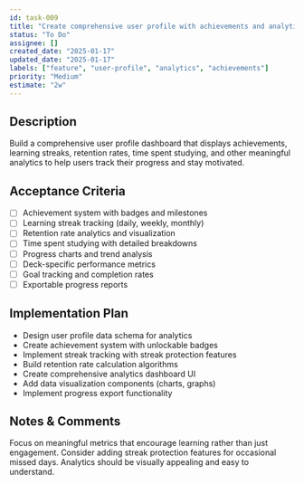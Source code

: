 ```yaml
---
id: task-009
title: "Create comprehensive user profile with achievements and analytics"
status: "To Do"
assignee: []
created_date: "2025-01-17"
updated_date: "2025-01-17"
labels: ["feature", "user-profile", "analytics", "achievements"]
priority: "Medium"
estimate: "2w"
---
```


## Description

Build a comprehensive user profile dashboard that displays achievements, learning streaks, retention rates, time spent studying, and other meaningful analytics to help users track their progress and stay motivated.

## Acceptance Criteria

- [ ] Achievement system with badges and milestones
- [ ] Learning streak tracking (daily, weekly, monthly)
- [ ] Retention rate analytics and visualization
- [ ] Time spent studying with detailed breakdowns
- [ ] Progress charts and trend analysis
- [ ] Deck-specific performance metrics
- [ ] Goal tracking and completion rates
- [ ] Exportable progress reports

## Implementation Plan

- Design user profile data schema for analytics
- Create achievement system with unlockable badges
- Implement streak tracking with streak protection features
- Build retention rate calculation algorithms
- Create comprehensive analytics dashboard UI
- Add data visualization components (charts, graphs)
- Implement progress export functionality

## Notes & Comments

Focus on meaningful metrics that encourage learning rather than just engagement. Consider adding streak protection features for occasional missed days. Analytics should be visually appealing and easy to understand.
